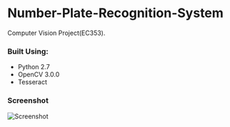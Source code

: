 # Number-Plate-Recognition-System
Computer Vision Project(EC353).

### Built Using:
* Python 2.7
* OpenCV 3.0.0
* Tesseract 
### Screenshot
![Screenshot](/testData/SS1.png)

